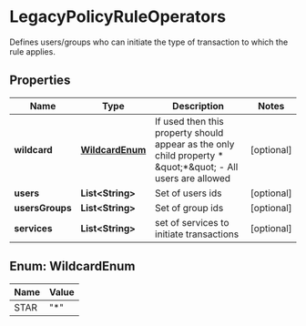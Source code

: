 

# LegacyPolicyRuleOperators

Defines users/groups who can initiate the type of transaction to which the rule applies.

## Properties

| Name | Type | Description | Notes |
|------------ | ------------- | ------------- | -------------|
|**wildcard** | [**WildcardEnum**](#WildcardEnum) | If used then this property should appear as the only child property * \&quot;*\&quot; - All users are allowed  |  [optional] |
|**users** | **List&lt;String&gt;** | Set of users ids |  [optional] |
|**usersGroups** | **List&lt;String&gt;** | Set of group ids |  [optional] |
|**services** | **List&lt;String&gt;** | set of services to initiate transactions |  [optional] |



## Enum: WildcardEnum

| Name | Value |
|---- | -----|
| STAR | &quot;*&quot; |



